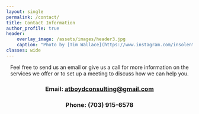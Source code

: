 ```yaml
---
layout: single
permalink: /contact/
title: Contact Information
author_profile: true
header:
    overlay_image: /assets/images/header3.jpg
    caption: "Photo by [Tim Wallace](https://www.instagram.com/insolentprodigy/)"
classes: wide
---
```

<div align="center">Feel free to send us an email or give us a call for more information on the services we offer or to set up a meeting to discuss how we can help you.

### Email: <atboydconsulting@gmail.com>

### Phone: (703) 915-6578 
</div>
